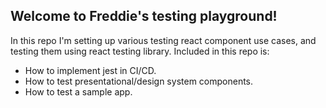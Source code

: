 ## Welcome to Freddie's testing playground!

In this repo I'm setting up various testing react component use cases, and testing them using react testing library. Included in this repo is:

- How to implement jest in CI/CD.
- How to test presentational/design system components.
- How to test a sample app.
